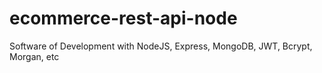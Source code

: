 # ecommerce-rest-api-node
Software of Development with NodeJS, Express, MongoDB, JWT, Bcrypt, Morgan, etc
